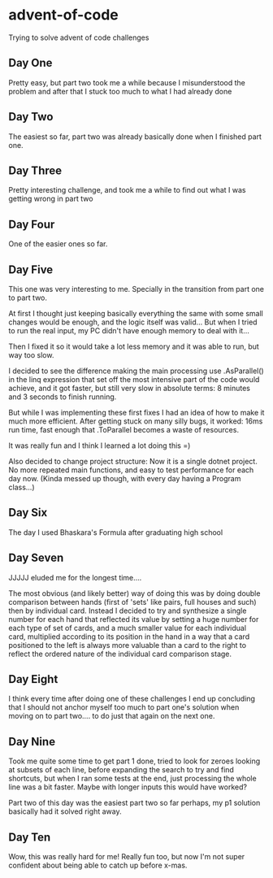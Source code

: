 # advent-of-code
Trying to solve advent of code challenges

## Day One
Pretty easy, but part two took me a while because I misunderstood the problem and after that I stuck too much to what I had already done

## Day Two
The easiest so far, part two was already basically done when I finished part one.

## Day Three
Pretty interesting challenge, and took me a while to find out what I was getting wrong in part two

## Day Four
One of the easier ones so far.

## Day Five
This one was very interesting to me. Specially in the transition from part one to part two.

At first I thought just keeping basically everything the same with some small changes would be enough, and the logic itself was valid... But when I tried to run the real input, my PC didn't have enough memory to deal with it...

Then I fixed it so it would take a lot less memory and it was able to run, but way too slow.

I decided to see the difference making the main processing use .AsParallel() in the linq expression that set off the most intensive part of the code would achieve, and it got faster, but still very slow in absolute terms: 8 minutes and 3 seconds to finish running.

But while I was implementing these first fixes I had an idea of how to make it much more efficient. After getting stuck on many silly bugs, it worked: 16ms run time, fast enough that .ToParallel becomes a waste of resources.

It was really fun and I think I learned a lot doing this =)

Also decided to change project structure:
Now it is a single dotnet project. No more repeated main functions, and easy to test performance for each day now. (Kinda messed up though, with every day having a Program class...)

## Day Six
The day I used Bhaskara's Formula after graduating high school

## Day Seven
JJJJJ eluded me for the longest time....

The most obvious (and likely better) way of doing this was by doing double comparison between hands (first of 'sets' like pairs, full houses and such) then by individual card.
Instead I decided to try and synthesize a single number for each hand that reflected its value by setting a huge number for each type of set of cards, and a much smaller value for each individual card, multiplied according to
its position in the hand in a way that a card positioned to the left is always more valuable than a card to the right to reflect the ordered nature of the individual card comparison stage.

## Day Eight
I think every time after doing one of these challenges I end up concluding that I should not anchor myself too much to part one's
solution when moving on to part two.... to do just that again on the next one.

## Day Nine
Took me quite some time to get part 1 done, tried to look for zeroes looking at subsets of each line, before expanding the search
to try and find shortcuts, but when I ran some tests at the end, just processing the whole line was a bit faster. Maybe with longer
inputs this would have worked?

Part two of this day was the easiest part two so far perhaps, my p1 solution basically had it solved right away.

## Day Ten
Wow, this was really hard for me! Really fun too, but now I'm not super confident about being able to catch up
before x-mas.